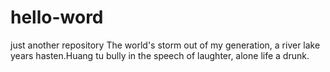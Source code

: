 # hello-word
just another repository
The world's storm out of my generation, a river lake years hasten.Huang tu bully in the speech of laughter, alone life a drunk.
